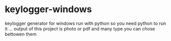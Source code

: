 # keylogger-windows
keylogger generator for windows run with python so you need python to run it ... output of this project is photo or pdf and many type you can chose bettowen them 
